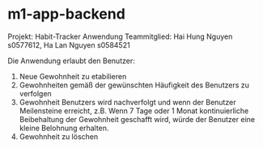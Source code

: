 # m1-app-backend

Projekt: Habit-Tracker Anwendung
Teammitglied: Hai Hung Nguyen s0577612, Ha Lan Nguyen s0584521

Die Anwendung erlaubt den Benutzer:
1. Neue Gewohnheit zu etabilieren
2. Gewohnheiten gemäß der gewünschten Häufigkeit des Benutzers zu verfolgen
3. Gewohnheit Benutzers wird nachverfolgt und wenn der Benutzer Meilensteine erreicht, 
z.B. Wenn 7 Tage oder 1 Monat kontinuierliche Beibehaltung der Gewohnheit geschafft wird, 
würde der Benutzer eine kleine Belohnung erhalten.
4. Gewohnheit zu löschen